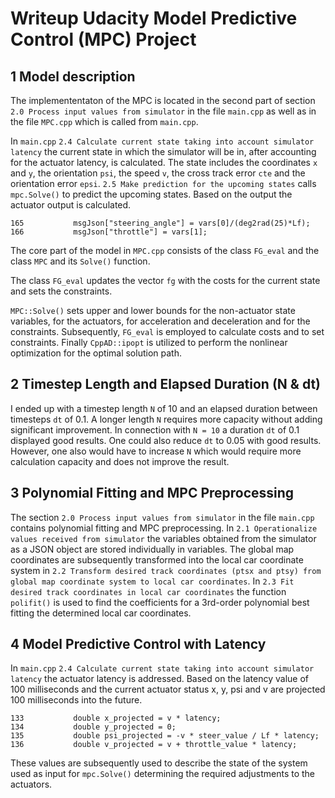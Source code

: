 # Writeup Udacity Model Predictive Control (MPC) Project

## 1 Model description

The implemententaton of the MPC is located in the second part of section `2.0 Process input values from simulator` in the file `main.cpp` as well as in the file `MPC.cpp` which is called from `main.cpp`.

In `main.cpp` `2.4 Calculate current state taking into account simulator latency` the current state in which the simulator will be in, after accounting for the actuator latency, is calculated. The state includes the coordinates `x` and `y`, the orientation `psi`, the speed `v`, the cross track error `cte` and the orientation error `epsi`. `2.5 Make prediction for the upcoming states` calls `mpc.Solve()` to predict the upcoming states. Based on the output the actuator output is calculated.
```
165           msgJson["steering_angle"] = vars[0]/(deg2rad(25)*Lf);
166           msgJson["throttle"] = vars[1];
```
The core part of the model in `MPC.cpp` consists of the class `FG_eval` and the class `MPC` and its `Solve()` function. 

The class `FG_eval` updates the vector `fg` with the costs for the current state and sets the constraints.

`MPC::Solve()` sets upper and lower bounds for the non-actuator state variables, for the actuators, for acceleration and deceleration and for the constraints. Subsequently, `FG_eval` is employed to calculate costs and to set constraints. Finally `CppAD::ipopt` is utilized to perform the nonlinear optimization for the optimal solution path.

## 2 Timestep Length and Elapsed Duration (N & dt)

I ended up with a timestep length `N` of 10 and an elapsed duration between timesteps `dt` of 0.1. A longer length `N` requires more capacity without adding significant improvement. In connection with `N = 10` a duration `dt` of 0.1 displayed good results. One could also reduce `dt` to 0.05 with good results. However, one also would have to increase `N` which would require more calculation capacity and does not improve the result.

## 3 Polynomial Fitting and MPC Preprocessing

The section `2.0 Process input values from simulator` in the file `main.cpp` contains polynomial fitting and MPC preprocessing. In `2.1 Operationalize values received from simulator` the variables obtained from the simulator as a JSON object are stored individually in variables. The global map coordinates are subsequently transformed into the local car coordinate system in `2.2 Transform desired track coordinates (ptsx and ptsy) from global map coordinate system to local car coordinates`. In `2.3 Fit desired track coordinates in local car coordinates` the function `polifit()` is used to find the coefficients for a 3rd-order polynomial best fitting the determined local car coordinates.

## 4 Model Predictive Control with Latency
In `main.cpp` `2.4 Calculate current state taking into account simulator latency` the actuator latency is addressed. Based on the latency value of 100 milliseconds and the current actuator status x, y, psi and v are projected 100 milliseconds into the future.

```
133           double x_projected = v * latency;
134           double y_projected = 0;
135           double psi_projected = -v * steer_value / Lf * latency;
136           double v_projected = v + throttle_value * latency;
```

These values are subsequently used to describe the state of the system used as input for `mpc.Solve()` determining the required adjustments to the actuators.
